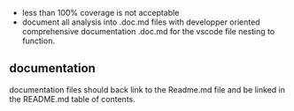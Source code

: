 - less than 100% coverage is not acceptable
- document all analysis into .doc.md files with developper oriented comprehensive documentation <fileName>.doc.md for the vscode file nesting to function.

## documentation

documentation files should back link to the Readme.md file and be linked in the README.md table of contents.
